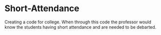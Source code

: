 # Short-Attendance
Creating a code for college. When through this code the professor would know the students having short attendance and are needed to be debarted.
